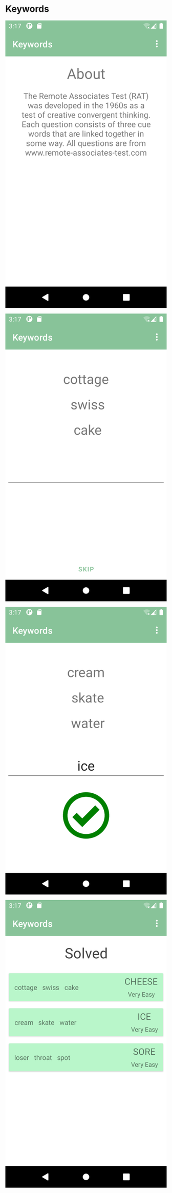 # Keywords
![](app/src/main/res/raw/about.png)

![](app/src/main/res/raw/question.png)

![](app/src/main/res/raw/answered.png)

![](app/src/main/res/raw/solved.png)
